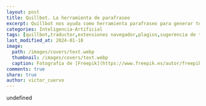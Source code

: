 ```yaml
---
layout: post
title: Quillbot. La herramienta de parafraseo
excerpt: Quillbot nos ayuda como herramienta parafraseo para generar texto, citas, traducciones y detectar plagios.
categories: Inteligencia-Artificial
tags: [quillbot,traductor,extensiones navegador,plagios,sugerencia de texto]
last_modified_at: 2024-01-18
image:
  path: /images/covers/text.webp
  thumbnail: /images/covers/text.webp
  caption: Fotografía de [Freepik](https://www.freepik.es/autor/freepik)
comments: true
share: true
author: victor_cuervo
---
```

undefined